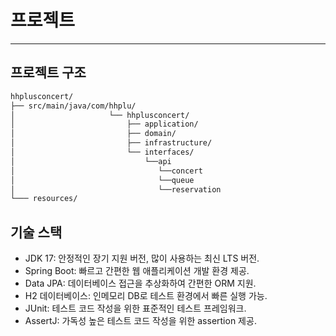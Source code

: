 # 프로젝트

---

## 프로젝트 구조
```txt
hhplusconcert/
├── src/main/java/com/hhplu/
│                     └── hhplusconcert/
│                         ├── application/
│                         ├── domain/
│                         ├── infrastructure/
│                         └── interfaces/
│                             └──api
│                                └──concert
│                                └──queue
│                                └──reservation
└─── resources/
```

## 기술 스택
- JDK 17: 안정적인 장기 지원 버전, 많이 사용하는 최신 LTS 버전.
- Spring Boot: 빠르고 간편한 웹 애플리케이션 개발 환경 제공.
- Data JPA: 데이터베이스 접근을 추상화하여 간편한 ORM 지원.
- H2 데이터베이스: 인메모리 DB로 테스트 환경에서 빠른 실행 가능.
- JUnit: 테스트 코드 작성을 위한 표준적인 테스트 프레임워크.
- AssertJ: 가독성 높은 테스트 코드 작성을 위한 assertion 제공.